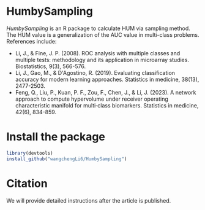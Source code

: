 # HumbySampling
*HumbySampling* is an R package to calculate HUM via sampling method. 
The HUM value is a generalization of the AUC value in multi-class problems. References include: 

- Li, J., & Fine, J. P. (2008). ROC analysis with multiple classes and multiple tests: methodology and its application in microarray studies. Biostatistics, 9(3), 566-576.
- Li, J., Gao, M., & D'Agostino, R. (2019). Evaluating classification accuracy for modern learning approaches. Statistics in medicine, 38(13), 2477-2503.
- Feng, Q., Liu, P., Kuan, P. F., Zou, F., Chen, J., & Li, J. (2023). A network approach to compute hypervolume under receiver operating characteristic manifold for multi‐class biomarkers. Statistics in medicine, 42(6), 834-859.


# Install the package

```R
library(devtools)
install_github("wangchengLi6/HumbySampling")
```

# Citation
We will provide detailed instructions after the article is published. 
